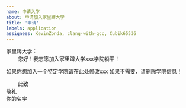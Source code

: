 ```yaml
---
name: 申请入学
about: 申请加入家里蹲大学
title: '申请'
labels: application
assignees: KevinZonda, clang-with-gcc, Cubik65536
---
```


家里蹲大学：  
&nbsp;&nbsp;&nbsp;&nbsp;&nbsp;&nbsp;&nbsp;&nbsp;您好！我志愿加入家里蹲大学xxx学院躺平！


如果你想加入一个特定学院请在此处修改xxx
如果不需要，请删除学院信息！


&nbsp;&nbsp;&nbsp;&nbsp;&nbsp;&nbsp;&nbsp;&nbsp;此致  
敬礼  
你的名字
